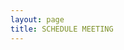 ```yaml
---
layout: page
title: SCHEDULE MEETING
---
```


<!-- Calendly inline widget begin -->
<div class="calendly-inline-widget" data-url="https://calendly.com/pedrox/45min" style="min-width:320px;height:700px;"></div>
<script type="text/javascript" src="https://assets.calendly.com/assets/external/widget.js" async></script>
<!-- Calendly inline widget end -->